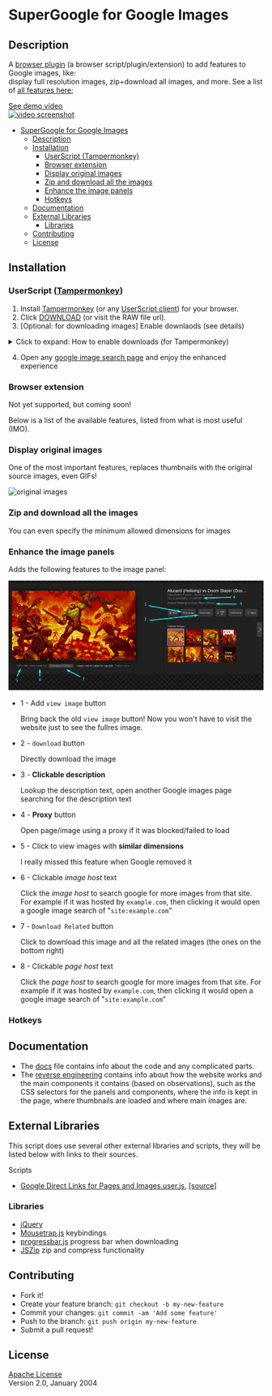 # SuperGoogle for Google Images

## Description

A [browser plugin](https://openuserjs.org/about/Userscript-Beginners-HOWTO) (a browser script/plugin/extension) to add features to Google images, like:  
display full resolution images, zip+download all images, and more. See a list of [all features here](#Features);

<a href="https://youtu.be/ceFuBh8r8GQ?t=24">See demo video<br>
  <img alt="video screenshot" src="./Screenshots/Screenshot_imageBoxes_playing_GIFs.gif">
</a>


- [SuperGoogle for Google Images](#supergoogle-for-google-images)
  - [Description](#description)
  - [Installation](#installation)
    - [UserScript (Tampermonkey)](#userscript-tampermonkey)
    - [Browser extension](#browser-extension)
    - [Display original images](#display-original-images)
    - [Zip and download all the images](#zip-and-download-all-the-images)
    - [Enhance the image panels](#enhance-the-image-panels)
    - [Hotkeys](#hotkeys)
  - [Documentation](#documentation)
  - [External Libraries](#external-libraries)
    - [Libraries](#libraries)
  - [Contributing](#contributing)
  - [License](#license)

## Installation

### UserScript ([Tampermonkey](install:tampermonkey-chrome))

1. Install [Tampermonkey](install:tampermonkey-chrome) (or any [UserScript client][guide:get-user-script]) for your browser.
2. Click [DOWNLOAD][download-link] (or visit the RAW file url).
3. [Optional: for downloading images] Enable downlaods (see details)
<details> <summary>Click to expand: How to enable downloads (for Tampermonkey)</summary>
  <div>
    <li>Enable `Browser API`. See guide at "<a href="https://www.tampermonkey.net/faq.php#Q302">How do I setup userscript-triggered downloads</a>"<br>
<img alt="enable browser API beta" src="https://www.tampermonkey.net/images/animated/gm_download.gif">
</li>
<li>When prompted, allow the script to load images, click `always allow all domains` (only needed once).<br>
  <img src="/Screenshots/Screenshot_tampermonkey_allow_connect.png" alt="allow connect permissions" width="250"/></li>
</details>

4. Open any [google image search page](https://www.google.com/search?q=example&tbm=isch&safe=strict) and enjoy the enhanced experience

### Browser extension

Not yet supported, but coming soon!

Below is a list of the available features, listed from what is most useful (IMO).

### Display original images

One of the most important features, replaces thumbnails with the original source images, even GIFs!

![original images](./Screenshots/Screenshot_imageBoxes_playing_GIFs.gif)

### Zip and download all the images

You can even specify the minimum allowed dimensions for images

### Enhance the image panels

Adds the following features to the image panel:

![image panel screenshot](./Screenshots/Screenshot_1_ImagePanel_Details.png)

- 1 - Add `view image` button

    Bring back the old `view image` button! Now you won't have to visit the website just to see the fullres image.

- 2 - `download` button

    Directly download the image

- 3 - **Clickable description**

    Lookup the description text, open another Google images page searching for the description text

- 4 - **Proxy** button

    Open page/image using a proxy if it was blocked/failed to load

- 5 - Click to view images with **similar dimensions**

    I really missed this feature when Google removed it

- 6 - Clickable *image host* text

    Click the *image host* to search google for more images from that site. For example if it was hosted by `example.com`, then clicking it would open a google image search of "`site:example.com`"

- 7 - `Download Related` button

    Click to download this image and all the related images (the ones on the bottom right)

- 8 - Clickable *page host* text

    Click the *page host* to search google for more images from that site. For example if it was hosted by `example.com`, then clicking it would open a google image search of "`site:example.com`"

<!-- TODO: continue listing features -->

### Hotkeys

<!-- TODO: list hotkeys -->

## Documentation

- The [docs](docs/doc.md) file contains info about the code and any complicated parts.
- The [reverse engineering](docs\ReverseEngineering.md) contains info about how the website works and the main components it contains (based on observations), such as the CSS selectors for the panels and components, where the info is kept in the page, where thumbnails are loaded and where main images are.

## External Libraries

This script does use several other external libraries and scripts, they will be listed below with links to their sources.

Scripts

- [Google Direct Links for Pages and Images.user.js](lib/Google%20Direct%20Links%20for%20Pages%20and%20Images.user.js), [[source]](https://greasyfork.org/scripts/19210-google-direct-links-for-pages-and-images/code/Google:%20Direct%20Links%20for%20Pages%20and%20Images.user.js)

### Libraries

- [jQuery](https://jquery.com/)
- [Mousetrap.js](https://github.com/ccampbell/mousetrap) keybindings
- [progressbar.js](https://github.com/kimmobrunfeldt/progressbar.js/) progress bar when downloading
- [JSZip](https://github.com/Stuk/jszip) zip and compress functionality

## Contributing

- Fork it!
- Create your feature branch: `git checkout -b my-new-feature`
- Commit your changes: `git commit -am 'Add some feature'`
- Push to the branch: `git push origin my-new-feature`
- Submit a pull request!

## License

[Apache License](LICENSE.md)  
Version 2.0, January 2004

[guide:get-user-script]: https://openuserjs.org/about/Userscript-Beginners-HOWTO#how-do-i-get-going-
[guide:userscript]: https://simply-how.com/enhance-and-fine-tune-any-web-page-the-complete-user-scripts-guide#section-2
[guide:browser-API-beta]: https://www.tampermonkey.net/faq.php#Q302
[guide:browser-API-beta-gif]: https://www.tampermonkey.net/images/animated/gm_download.gif
[download-link]: https://github.com/FarisHijazi/SuperGoogle/raw/master/SuperGoogle.user.js
[install:tampermonkey-chrome]: https://www.tampermonkey.net/index.php?ext=dhdg&browser=chrome

